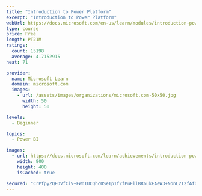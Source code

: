 ```yaml
---
title: "Introduction to Power Platform"
excerpt: "Introduction to Power Platform"
webUrl: https://docs.microsoft.com/en-us/learn/modules/introduction-power-platform/
type: course
price: Free
length: PT21M
ratings:
  count: 15198
  average: 4.7152915
heat: 71

provider:
  name: Microsoft Learn
  domain: microsoft.com
  images:
    - url: /assets/images/organizations/microsoft.com-50x50.jpg
      width: 50
      height: 50

levels:
  - Beginner

topics:
  - Power BI

images:
  - url: https://docs.microsoft.com/learn/achievements/introduction-power-platform-social.png
    width: 800
    height: 400
    isCached: true

secured: "CrPfpyZQFOVfCiV+FWnIUCQhc0SeIp1f2fPuFllBR6ukEAeW3+NonL2I2fAfdc63ZEO2L+SGM/WzsDw4yugK2lQ2X3HfSrh2cEP6Sw56SXlSWQDN73ZFViQZ3tAX/NKS1GRw3myBS1aap6oYAHh8IoeiD0AkZRIlopiJs7Gok97okYveXpxyiEybv5IRANj1PjhxcvqO9ur9wFUKbYnmPLOGwJd/+eEfyDg3UOT0wmTBi8LrkL+sca4fICRwBcbOX9blOoa8DNEoNFSSC3Ae+hbiNny8Dujmcyh1VjUfkR+R8dG+lGKBflIci8St/VhIdrbh9U+ZQWSuiGYF2B3pmPow2xAPS1aZAxzM2jzhfy/eEnyvo37A/4ob15qv3H4aGPJqdQpVh7LhyxHYgV0irQ7jzb7IGt72oAPSev789hNbDF3p+pOIhOtCDEaCMDXa;MkFJmQXlz6agialn/2ctKA=="
---
```


